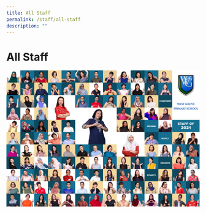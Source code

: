 ```yaml
---
title: All Staff
permalink: /staff/all-staff
description: ""
---
```

# All Staff

![](/images/All%20Staff%20Grid%20Collage.jpg)